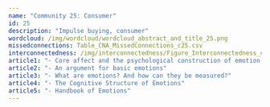 ```yaml
---
name: "Community 25: Consumer"
id: 25
description: "Impulse buying, consumer"
wordcloud: /img/wordcloud/wordcloud_abstract_and_title_25.png
missedconnections: Table_CNA_MissedConnections_c25.csv
interconnectedness: /img/interconnectedness/Figure_Interconnectedness_c25.png
article1: "- Core affect and the psychological construction of emotion."
article2: "- An argument for basic emotions"
article3: "- What are emotions? And how can they be measured?"
article4: "- The Cognitive Structure of Emotions"
article5: "- Handbook of Emotions"
---
```

